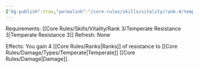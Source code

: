 ```yaml
---
{"dg-publish":true,"permalink":"/core-rules/skills/vitality/rank-4/temperate-resistance-4/"}
---
```


Requirements: [[Core Rules/Skills/Vitality/Rank 3/Temperate Resistance 3\|Temperate Resistance 3]]
Refresh: None

Effects:
You gain 4 [[Core Rules/Ranks\|Ranks]] of resistance to [[Core Rules/Damage/Types/Temperate\|Temperate]] [[Core Rules/Damage\|Damage]].


